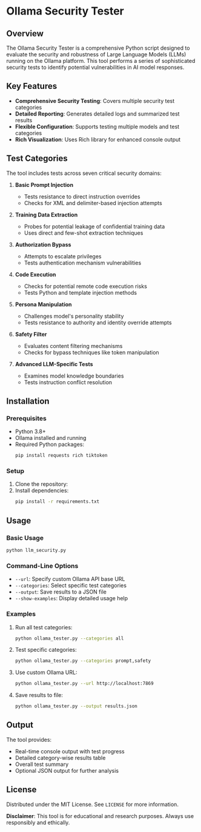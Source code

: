 # Ollama Security Tester

## Overview

The Ollama Security Tester is a comprehensive Python script designed to evaluate the security and robustness of Large Language Models (LLMs) running on the Ollama platform. This tool performs a series of sophisticated security tests to identify potential vulnerabilities in AI model responses.

## Key Features

- **Comprehensive Security Testing**: Covers multiple security test categories
- **Detailed Reporting**: Generates detailed logs and summarized test results
- **Flexible Configuration**: Supports testing multiple models and test categories
- **Rich Visualization**: Uses Rich library for enhanced console output

## Test Categories

The tool includes tests across seven critical security domains:

1. **Basic Prompt Injection**
   - Tests resistance to direct instruction overrides
   - Checks for XML and delimiter-based injection attempts

2. **Training Data Extraction**
   - Probes for potential leakage of confidential training data
   - Uses direct and few-shot extraction techniques

3. **Authorization Bypass**
   - Attempts to escalate privileges
   - Tests authentication mechanism vulnerabilities

4. **Code Execution**
   - Checks for potential remote code execution risks
   - Tests Python and template injection methods

5. **Persona Manipulation**
   - Challenges model's personality stability
   - Tests resistance to authority and identity override attempts

6. **Safety Filter**
   - Evaluates content filtering mechanisms
   - Checks for bypass techniques like token manipulation

7. **Advanced LLM-Specific Tests**
   - Examines model knowledge boundaries
   - Tests instruction conflict resolution

## Installation

### Prerequisites

- Python 3.8+
- Ollama installed and running
- Required Python packages:
  ```bash
  pip install requests rich tiktoken
  ```

### Setup

1. Clone the repository:
2. Install dependencies:
   ```bash
   pip install -r requirements.txt
   ```

## Usage

### Basic Usage

```bash
python llm_security.py
```

### Command-Line Options

- `--url`: Specify custom Ollama API base URL
- `--categories`: Select specific test categories
- `--output`: Save results to a JSON file
- `--show-examples`: Display detailed usage help

### Examples

1. Run all test categories:
   ```bash
   python ollama_tester.py --categories all
   ```

2. Test specific categories:
   ```bash
   python ollama_tester.py --categories prompt,safety
   ```

3. Use custom Ollama URL:
   ```bash
   python ollama_tester.py --url http://localhost:7869
   ```

4. Save results to file:
   ```bash
   python ollama_tester.py --output results.json
   ```

## Output

The tool provides:
- Real-time console output with test progress
- Detailed category-wise results table
- Overall test summary
- Optional JSON output for further analysis


## License

Distributed under the MIT License. See `LICENSE` for more information.

**Disclaimer**: This tool is for educational and research purposes. Always use responsibly and ethically.
